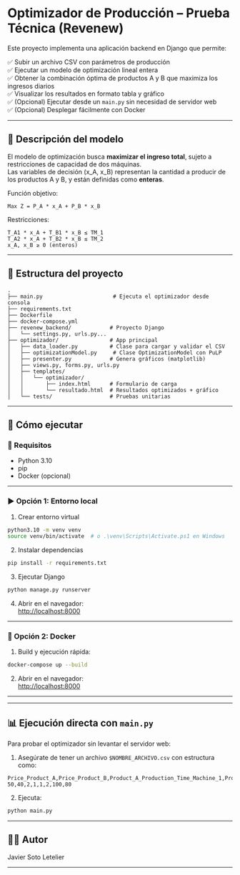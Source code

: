 # Optimizador de Producción – Prueba Técnica (Revenew)

Este proyecto implementa una aplicación backend en Django que permite:

✅ Subir un archivo CSV con parámetros de producción  
✅ Ejecutar un modelo de optimización lineal entera  
✅ Obtener la combinación óptima de productos A y B que maximiza los ingresos diarios  
✅ Visualizar los resultados en formato tabla y gráfico  
✅ (Opcional) Ejecutar desde un `main.py` sin necesidad de servidor web  
✅ (Opcional) Desplegar fácilmente con Docker

---

## 🧠 Descripción del modelo

El modelo de optimización busca **maximizar el ingreso total**, sujeto a restricciones de capacidad de dos máquinas.  
Las variables de decisión (x_A, x_B) representan la cantidad a producir de los productos A y B, y están definidas como **enteras**.

Función objetivo:

```
Max Z = P_A * x_A + P_B * x_B
```

Restricciones:

```
T_A1 * x_A + T_B1 * x_B ≤ TM_1
T_A2 * x_A + T_B2 * x_B ≤ TM_2
x_A, x_B ≥ 0 (enteros)
```

---

## 📁 Estructura del proyecto

```
.
├── main.py                      # Ejecuta el optimizador desde consola
├── requirements.txt
├── Dockerfile
├── docker-compose.yml
├── revenew_backend/            # Proyecto Django
│   └── settings.py, urls.py...
├── optimizador/                # App principal
│   ├── data_loader.py          # Clase para cargar y validar el CSV
│   ├── optimizationModel.py     # Clase OptimizationModel con PuLP
│   ├── presenter.py            # Genera gráficos (matplotlib)
│   ├── views.py, forms.py, urls.py
│   ├── templates/
│   │   └── optimizador/
│   │       ├── index.html      # Formulario de carga
│   │       └── resultado.html  # Resultados optimizados + gráfico
│   └── tests/                  # Pruebas unitarias
```

---

## 🚀 Cómo ejecutar

### 🔧 Requisitos

- Python 3.10
- pip
- Docker (opcional)

---

### ▶️ Opción 1: Entorno local

1. Crear entorno virtual

```bash
python3.10 -m venv venv
source venv/bin/activate  # o .\venv\Scripts\Activate.ps1 en Windows
```

2. Instalar dependencias

```bash
pip install -r requirements.txt
```

3. Ejecutar Django

```bash
python manage.py runserver
```

4. Abrir en el navegador:  
[http://localhost:8000](http://localhost:8000)

---

### 🐳 Opción 2: Docker

1. Build y ejecución rápida:

```bash
docker-compose up --build
```

2. Abrir en el navegador:  
[http://localhost:8000](http://localhost:8000)

---
---

## 📊 Ejecución directa con `main.py`

Para probar el optimizador sin levantar el servidor web:

1. Asegúrate de tener un archivo `$NOMBRE_ARCHIVO.csv` con estructura como:

```csv
Price_Product_A,Price_Product_B,Product_A_Production_Time_Machine_1,Product_B_Production_Time_Machine_1,Product_A_Production_Time_Machine_2,Product_B_Production_Time_Machine_2,Machine_1_Available_Hours,Machine_2_Available_Hours
50,40,2,1,1,2,100,80
```

2. Ejecuta:

```bash
python main.py
```

---

## 🙋‍♂️ Autor

Javier Soto Letelier

---